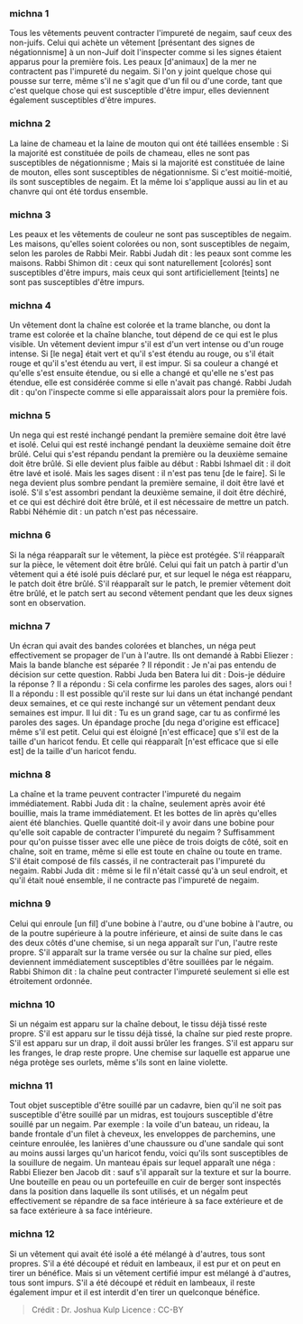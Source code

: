 
### michna 1
Tous les vêtements peuvent contracter l'impureté de negaim, sauf ceux des non-juifs. Celui qui achète un vêtement [présentant des signes de négationnisme] à un non-Juif doit l'inspecter comme si les signes étaient apparus pour la première fois. Les peaux [d'animaux] de la mer ne contractent pas l'impureté du negaim. Si l'on y joint quelque chose qui pousse sur terre, même s'il ne s'agit que d'un fil ou d'une corde, tant que c'est quelque chose qui est susceptible d'être impur, elles deviennent également susceptibles d'être impures.

### michna 2
La laine de chameau et la laine de mouton qui ont été taillées ensemble : Si la majorité est constituée de poils de chameau, elles ne sont pas susceptibles de négationnisme ; Mais si la majorité est constituée de laine de mouton, elles sont susceptibles de négationnisme. Si c'est moitié-moitié, ils sont susceptibles de negaim. Et la même loi s'applique aussi au lin et au chanvre qui ont été tordus ensemble.

### michna 3
Les peaux et les vêtements de couleur ne sont pas susceptibles de negaim. Les maisons, qu'elles soient colorées ou non, sont susceptibles de negaim, selon les paroles de Rabbi Meir. Rabbi Judah dit : les peaux sont comme les maisons. Rabbi Shimon dit : ceux qui sont naturellement [colorés] sont susceptibles d'être impurs, mais ceux qui sont artificiellement [teints] ne sont pas susceptibles d'être impurs.

### michna 4
Un vêtement dont la chaîne est colorée et la trame blanche, ou dont la trame est colorée et la chaîne blanche, tout dépend de ce qui est le plus visible. Un vêtement devient impur s'il est d'un vert intense ou d'un rouge intense. Si [le nega] était vert et qu'il s'est étendu au rouge, ou s'il était rouge et qu'il s'est étendu au vert, il est impur. Si sa couleur a changé et qu'elle s'est ensuite étendue, ou si elle a changé et qu'elle ne s'est pas étendue, elle est considérée comme si elle n'avait pas changé. Rabbi Judah dit : qu'on l'inspecte comme si elle apparaissait alors pour la première fois.

### michna 5
Un nega qui est resté inchangé pendant la première semaine doit être lavé et isolé. Celui qui est resté inchangé pendant la deuxième semaine doit être brûlé. Celui qui s'est répandu pendant la première ou la deuxième semaine doit être brûlé. Si elle devient plus faible au début : Rabbi Ishmael dit : il doit être lavé et isolé. Mais les sages disent : il n'est pas tenu [de le faire]. Si le nega devient plus sombre pendant la première semaine, il doit être lavé et isolé. S'il s'est assombri pendant la deuxième semaine, il doit être déchiré, et ce qui est déchiré doit être brûlé, et il est nécessaire de mettre un patch. Rabbi Néhémie dit : un patch n'est pas nécessaire.

### michna 6
Si la néga réapparaît sur le vêtement, la pièce est protégée. S'il réapparaît sur la pièce, le vêtement doit être brûlé. Celui qui fait un patch à partir d'un vêtement qui a été isolé puis déclaré pur, et sur lequel le néga est réapparu, le patch doit être brûlé. S'il réapparaît sur le patch, le premier vêtement doit être brûlé, et le patch sert au second vêtement pendant que les deux signes sont en observation.

### michna 7
Un écran qui avait des bandes colorées et blanches, un néga peut effectivement se propager de l'un à l'autre. Ils ont demandé à Rabbi Eliezer : Mais la bande blanche est séparée ? Il répondit : Je n'ai pas entendu de décision sur cette question. Rabbi Juda ben Batera lui dit : Dois-je déduire la réponse ? Il a répondu : Si cela confirme les paroles des sages, alors oui ! Il a répondu : Il est possible qu'il reste sur lui dans un état inchangé pendant deux semaines, et ce qui reste inchangé sur un vêtement pendant deux semaines est impur. Il lui dit : Tu es un grand sage, car tu as confirmé les paroles des sages. Un épandage proche [du nega d'origine est efficace] même s'il est petit. Celui qui est éloigné [n'est efficace] que s'il est de la taille d'un haricot fendu. Et celle qui réapparaît [n'est efficace que si elle est] de la taille d'un haricot fendu.

### michna 8
La chaîne et la trame peuvent contracter l'impureté du negaim immédiatement. Rabbi Juda dit : la chaîne, seulement après avoir été bouillie, mais la trame immédiatement. Et les bottes de lin après qu'elles aient été blanchies. Quelle quantité doit-il y avoir dans une bobine pour qu'elle soit capable de contracter l'impureté du negaim ? Suffisamment pour qu'on puisse tisser avec elle une pièce de trois doigts de côté, soit en chaîne, soit en trame, même si elle est toute en chaîne ou toute en trame. S'il était composé de fils cassés, il ne contracterait pas l'impureté du negaim. Rabbi Juda dit : même si le fil n'était cassé qu'à un seul endroit, et qu'il était noué ensemble, il ne contracte pas l'impureté de negaim.

### michna 9
Celui qui enroule [un fil] d'une bobine à l'autre, ou d'une bobine à l'autre, ou de la poutre supérieure à la poutre inférieure, et ainsi de suite dans le cas des deux côtés d'une chemise, si un nega apparaît sur l'un, l'autre reste propre. S'il apparaît sur la trame versée ou sur la chaîne sur pied, elles deviennent immédiatement susceptibles d'être souillées par le négaim. Rabbi Shimon dit : la chaîne peut contracter l'impureté seulement si elle est étroitement ordonnée.

### michna 10
Si un négaim est apparu sur la chaîne debout, le tissu déjà tissé reste propre. S'il est apparu sur le tissu déjà tissé, la chaîne sur pied reste propre. S'il est apparu sur un drap, il doit aussi brûler les franges. S'il est apparu sur les franges, le drap reste propre. Une chemise sur laquelle est apparue une néga protège ses ourlets, même s'ils sont en laine violette.

### michna 11
Tout objet susceptible d'être souillé par un cadavre, bien qu'il ne soit pas susceptible d'être souillé par un midras, est toujours susceptible d'être souillé par un negaim. Par exemple : la voile d'un bateau, un rideau, la bande frontale d'un filet à cheveux, les enveloppes de parchemins, une ceinture enroulée, les lanières d'une chaussure ou d'une sandale qui sont au moins aussi larges qu'un haricot fendu, voici qu'ils sont susceptibles de la souillure de negaim. Un manteau épais sur lequel apparaît une néga : Rabbi Eliezer ben Jacob dit : sauf s'il apparaît sur la texture et sur la bourre. Une bouteille en peau ou un portefeuille en cuir de berger sont inspectés dans la position dans laquelle ils sont utilisés, et un négaÏm peut effectivement se répandre de sa face intérieure à sa face extérieure et de sa face extérieure à sa face intérieure.

### michna 12
Si un vêtement qui avait été isolé a été mélangé à d'autres, tous sont propres. S'il a été découpé et réduit en lambeaux, il est pur et on peut en tirer un bénéfice. Mais si un vêtement certifié impur est mélangé à d'autres, tous sont impurs. S'il a été découpé et réduit en lambeaux, il reste également impur et il est interdit d'en tirer un quelconque bénéfice.

>Crédit : Dr. Joshua Kulp
>Licence : CC-BY